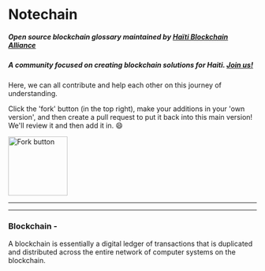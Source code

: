 # Notechain
##### Open source blockchain glossary maintained by [Haïti Blockchain Alliance](https://twitter.com/blockchainhaiti) 
##### A community focused on creating blockchain solutions for Haiti. [Join us!](https://discord.gg/TvVvsPwKgn)

Here, we can all contribute and help each other on this journey of understanding.




Click the 'fork' button (in the top right), make your additions in your 'own version', and then create a pull request to put it back into this main version! We'll review it and then add it in. 😄




<img width="120" alt="Fork button" src="https://user-images.githubusercontent.com/67593261/148640171-aee6397f-1b15-46a5-8df6-56c0f48b2395.png">




---



---


### Blockchain -
A blockchain is essentially a digital ledger of transactions that is duplicated and distributed across the entire network of computer systems on the blockchain.
